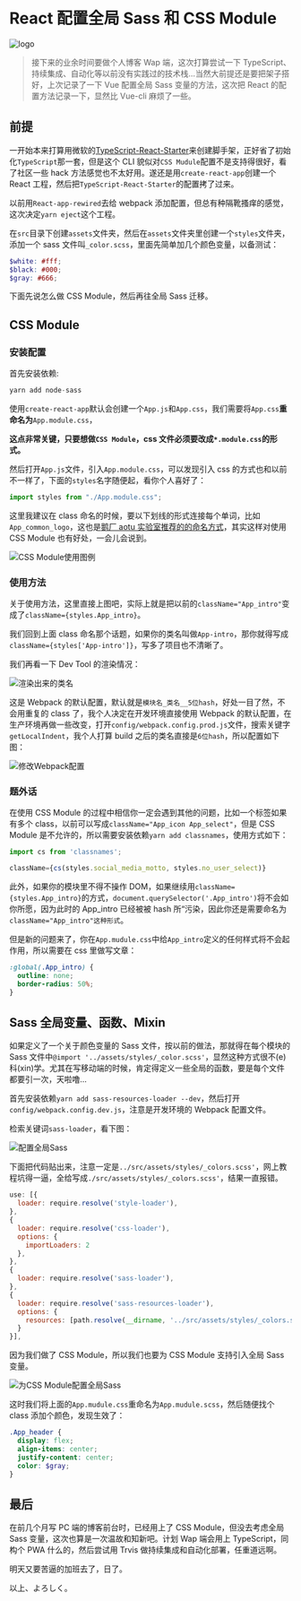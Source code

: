 # React 配置全局 Sass 和 CSS Module

![logo](https://edge.yancey.app/beg/Cover.93953ad376e749309a483c8b11b40106.jpg)

> 接下来的业余时间要做个人博客 Wap 端，这次打算尝试一下 TypeScript、持续集成、自动化等以前没有实践过的技术栈...当然大前提还是要把架子搭好，上次记录了一下 Vue 配置全局 Sass 变量的方法，这次把 React 的配置方法记录一下，显然比 Vue-cli 麻烦了一些。

## 前提

一开始本来打算用微软的[TypeScript-React-Starter](https://github.com/Microsoft/TypeScript-React-Starter)来创建脚手架，正好省了初始化`TypeScript`那一套，但是这个 CLI 貌似对`CSS Mudule`配置不是支持得很好，看了社区一些 hack 方法感觉也不太好用。遂还是用`create-react-app`创建一个 React 工程，然后把`TypeScript-React-Starter`的配置拷了过来。

以前用`React-app-rewired`去给 webpack 添加配置，但总有种隔靴搔痒的感觉，这次决定`yarn eject`这个工程。

在`src`目录下创建`assets`文件夹，然后在`assets`文件夹里创建一个`styles`文件夹，添加一个 sass 文件叫`_color.scss`，里面先简单加几个颜色变量，以备测试：

```scss
$white: #fff;
$black: #000;
$gray: #666;
```

下面先说怎么做 CSS Module，然后再往全局 Sass 迁移。

## CSS Module

### 安装配置

首先安装依赖:

```js
yarn add node-sass
```

使用`create-react-app`默认会创建一个`App.js`和`App.css`，我们需要将`App.css`**重命名为**`App.module.css`，

**这点非常关键，只要想做`CSS Module`，css 文件必须要改成`*.module.css`的形式。**

然后打开`App.js`文件，引入`App.module.css`，可以发现引入 css 的方式也和以前不一样了，下面的`styles`名字随便起，看你个人喜好了：

```js
import styles from "./App.module.css";
```

这里我建议在 class 命名的时候，要以下划线的形式连接每个单词，比如`App_common_logo`，这也是[鹅厂 aotu 实验室推荐的的命名方式](https://guide.aotu.io/docs/name/classname.html)，其实这样对使用 CSS Module 也有好处，一会儿会说到。

![CSS Module使用图例](https://edge.yancey.app/beg/Jietu20181201-212344%402x.jpg)

### 使用方法

关于使用方法，这里直接上图吧，实际上就是把以前的`className="App_intro"`变成了`className={styles.App_intro}`。

我们回到上面 class 命名那个话题，如果你的类名叫做`App-intro`，那你就得写成`className={styles['App-intro']}`，写多了项目也不清晰了。

我们再看一下 Dev Tool 的渲染情况：

![渲染出来的类名](https://edge.yancey.app/beg/Jietu20181201-213207.jpg)

这是 Webpack 的默认配置，默认就是`模块名_类名__5位hash`，好处一目了然，不会用重复的 class 了，我个人决定在开发环境直接使用 Webpack 的默认配置，在生产环境再做一些改变，打开`config/webpack.config.prod.js`文件，搜索关键字`getLocalIndent`，我个人打算 build 之后的类名直接是`6位hash`，所以配置如下图：

![修改Webpack配置](https://edge.yancey.app/beg/Jietu20181201-214147%402x.jpg)

### 题外话

在使用 CSS Module 的过程中相信你一定会遇到其他的问题，比如一个标签如果有多个 class，以前可以写成`className="App_icon App_select"`，但是 CSS Module 是不允许的，所以需要安装依赖`yarn add classnames`，使用方式如下：

```js
import cs from 'classnames';

className={cs(styles.social_media_motto, styles.no_user_select)}
```

此外，如果你的模块里不得不操作 DOM，如果继续用`className={styles.App_intro}`的方式，`document.querySelector('.App_intro')`将不会如你所愿，因为此时的 App_intro 已经被被 hash 所“污染，因此你还是需要命名为`className="App_intro"这种形式`。

但是新的问题来了，你在`App.mudule.css`中给`App_intro`定义的任何样式将不会起作用，所以需要在 css 里做写文章：

```scss
:global(.App_intro) {
  outline: none;
  border-radius: 50%;
}
```

## Sass 全局变量、函数、Mixin

如果定义了一个关于颜色变量的 Sass 文件，按以前的做法，那就得在每个模块的 Sass 文件中`@import '../assets/styles/_color.scss'`，显然这种方式很不(e)科(xin)学。尤其在写移动端的时候，肯定得定义一些全局的函数，要是每个文件都要引一次，天啦噜...

首先安装依赖`yarn add sass-resources-loader --dev`，然后打开`config/webpack.config.dev.js`，注意是开发环境的 Webpack 配置文件。

检索关键词`sass-loader`，看下图：

![配置全局Sass](https://edge.yancey.app/beg/Jietu20181201-221430.jpg)

下面把代码贴出来，注意一定是`../src/assets/styles/_colors.scss'`，网上教程坑得一逼，全给写成`./src/assets/styles/_colors.scss'`，结果一直报错。

```js
use: [{
  loader: require.resolve('style-loader'),
},
{
  loader: require.resolve('css-loader'),
  options: {
    importLoaders: 2
  },
},
{
  loader: require.resolve('sass-loader'),
},
{
  loader: require.resolve('sass-resources-loader'),
  options: {
    resources: [path.resolve(__dirname, '../src/assets/styles/_colors.scss'), path.resolve(__dirname, '../src/assets/styles/_function.scss')],
  }
}],
```

因为我们做了 CSS Module，所以我们也要为 CSS Module 支持引入全局 Sass 变量。

![为CSS Module配置全局Sass](https://edge.yancey.app/beg/Jietu20181201-222133%402x.jpg)

这时我们将上面的`App.mudule.css`重命名为`App.mudule.scss`，然后随便找个 class 添加个颜色，发现生效了：

```scss
.App_header {
  display: flex;
  align-items: center;
  justify-content: center;
  color: $gray;
}
```

## 最后

在前几个月写 PC 端的博客前台时，已经用上了 CSS Module，但没去考虑全局 Sass 变量，这次也算是一次温故和知新吧。计划 Wap 端会用上 TypeScript，同构个 PWA 什么的，然后尝试用 Trvis 做持续集成和自动化部署，任重道远啊。

明天又要苦逼的加班去了，日了。

以上、よろしく。
